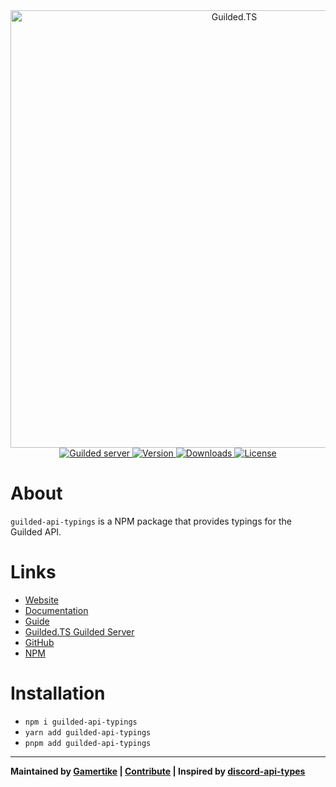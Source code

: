 <div align="center">
    <a href="https://guildedts.js.org">
        <img src="https://guildedts.js.org/banner.png" width="700" alt="Guilded.TS" />
    </a>
    <div>
        <a href="https://guildedts.js.org/support">
            <img src="https://shields.yoki-labs.xyz/shields/vanity/guildedts?style=for-the-badge" alt="Guilded server" />
        </a>
        <a href="https://npmjs.com/guilded-api-typings">
            <img src="https://img.shields.io/npm/v/guilded-api-typings?style=for-the-badge" alt="Version" />
        </a>
        <a href="https://npmjs.com/guilded-api-typings">
            <img src="https://img.shields.io/npm/dt/guilded-api-typings?style=for-the-badge" alt="Downloads" />
        </a>
        <a href="https://github.com/guildedts/guilded.ts/blob/main/LICENSE">
            <img src="https://img.shields.io/github/license/guildedts/guilded.ts?style=for-the-badge" alt="License" />
        </a>
    </div>
</div>

# About

`guilded-api-typings` is a NPM package that provides typings for the Guilded API.

# Links

-   [Website](https://guildedts.js.org)
-   [Documentation](https://docs.guildedts.js.org/modules/guilded_api_typings)
-   [Guide](https://guildedts.js.org/guide)
-   [Guilded.TS Guilded Server](https://guildedts.js.org/support)
-   [GitHub](https://github.com/guildedts/guilded.ts/tree/main/packages/guilded-api-typings)
-   [NPM](https://npmjs.com/guilded-api-typings)

# Installation

-   `npm i guilded-api-typings`
-   `yarn add guilded-api-typings`
-   `pnpm add guilded-api-typings`

---

**Maintained by [Gamertike](https://gamertike.com) | [Contribute](https://github.com/guildedts/guilded.ts/tree/main/.github/CONTRIBUTING.md) | Inspired by [discord-api-types](https://discord-api-types.dev)**
